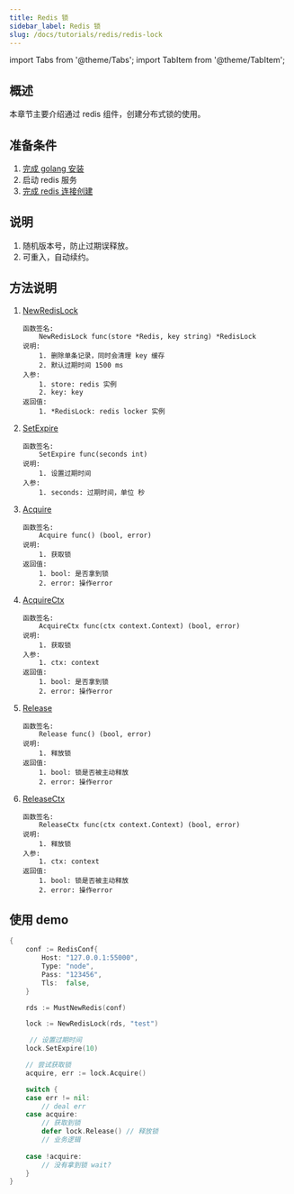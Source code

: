 ```yaml
---
title: Redis 锁 
sidebar_label: Redis 锁 
slug: /docs/tutorials/redis/redis-lock
---
```


import Tabs from '@theme/Tabs';
import TabItem from '@theme/TabItem';

## 概述

本章节主要介绍通过 redis 组件，创建分布式锁的使用。

## 准备条件

1. <a href="/docs/tasks" target="_blank">完成 golang 安装</a>
2. 启动 redis 服务
3. <a href="/docs/tasks/redis/redis-conn" target="_blank">完成 redis 连接创建</a>

## 说明

1. 随机版本号，防止过期误释放。
2. 可重入，自动续约。

## 方法说明

1. <a href="https://github.com/zeromicro/go-zero/blob/master/core/stores/redis/redislock.go#L46" target="_blank">NewRedisLock</a>

    ```golang
    函数签名: 
        NewRedisLock func(store *Redis, key string) *RedisLock 
    说明: 
        1. 删除单条记录，同时会清理 key 缓存
        2. 默认过期时间 1500 ms
    入参:
        1. store: redis 实例
        2. key: key
    返回值:
        1. *RedisLock: redis locker 实例
    ```

2. <a href="https://github.com/zeromicro/go-zero/blob/master/core/stores/redis/redislock.go#L104" target="_blank">SetExpire</a>

    ```golang
    函数签名: 
        SetExpire func(seconds int)
    说明: 
        1. 设置过期时间
    入参:
        1. seconds: 过期时间，单位 秒
    ```

3. <a href="https://github.com/zeromicro/go-zero/blob/master/core/stores/redis/redislock.go#L55" target="_blank">Acquire</a>

    ```golang
    函数签名: 
        Acquire func() (bool, error)
    说明: 
        1. 获取锁
    返回值:
        1. bool: 是否拿到锁
        2. error: 操作error
    ```

4. <a href="https://github.com/zeromicro/go-zero/blob/master/core/stores/redis/redislock.go#L60" target="_blank">AcquireCtx</a>

    ```golang
    函数签名: 
        AcquireCtx func(ctx context.Context) (bool, error)
    说明: 
        1. 获取锁
    入参:
        1. ctx: context
    返回值:
        1. bool: 是否拿到锁
        2. error: 操作error
    ```

5. <a href="https://github.com/zeromicro/go-zero/blob/master/core/stores/redis/redislock.go#L83" target="_blank">Release</a>

    ```golang
    函数签名: 
        Release func() (bool, error)
    说明: 
        1. 释放锁
    返回值:
        1. bool: 锁是否被主动释放
        2. error: 操作error
    ```

6. <a href="https://github.com/zeromicro/go-zero/blob/master/core/stores/redis/redislock.go#L89" target="_blank">ReleaseCtx</a>

    ```golang
    函数签名: 
        ReleaseCtx func(ctx context.Context) (bool, error)
    说明: 
        1. 释放锁
    入参:
        1. ctx: context
    返回值:
        1. bool: 锁是否被主动释放
        2. error: 操作error
    ```

## 使用 demo

```go
{
    conf := RedisConf{
		Host: "127.0.0.1:55000",
		Type: "node",
		Pass: "123456",
		Tls:  false,
	}

	rds := MustNewRedis(conf)

	lock := NewRedisLock(rds, "test")

     // 设置过期时间
	lock.SetExpire(10)

    // 尝试获取锁
	acquire, err := lock.Acquire()

	switch {
	case err != nil:
		// deal err
	case acquire:
		// 获取到锁
		defer lock.Release() // 释放锁
		// 业务逻辑
		
	case !acquire:
		// 没有拿到锁 wait?
	}
}
```
